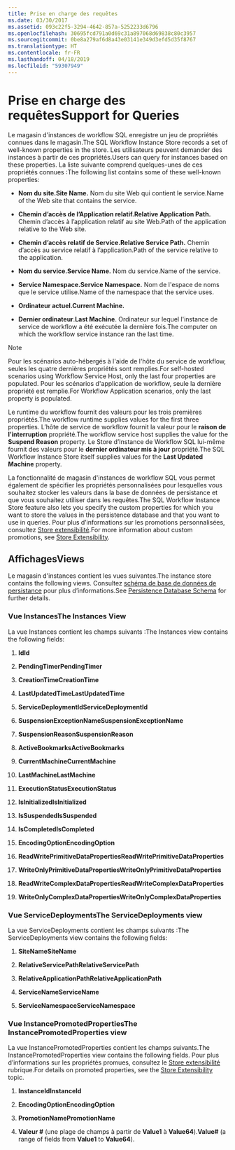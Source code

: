 ```yaml
---
title: Prise en charge des requêtes
ms.date: 03/30/2017
ms.assetid: 093c22f5-3294-4642-857a-5252233d6796
ms.openlocfilehash: 30695fcd791a0d69c31a897068d69838c80c3957
ms.sourcegitcommit: 0be8a279af6d8a43e03141e349d3efd5d35f8767
ms.translationtype: HT
ms.contentlocale: fr-FR
ms.lasthandoff: 04/18/2019
ms.locfileid: "59307949"
---
```

# <a name="support-for-queries"></a><span data-ttu-id="9bdee-102">Prise en charge des requêtes</span><span class="sxs-lookup"><span data-stu-id="9bdee-102">Support for Queries</span></span>
<span data-ttu-id="9bdee-103">Le magasin d'instances de workflow SQL enregistre un jeu de propriétés connues dans le magasin.</span><span class="sxs-lookup"><span data-stu-id="9bdee-103">The SQL Workflow Instance Store records a set of well-known properties in the store.</span></span> <span data-ttu-id="9bdee-104">Les utilisateurs peuvent demander des instances à partir de ces propriétés.</span><span class="sxs-lookup"><span data-stu-id="9bdee-104">Users can query for instances based on these properties.</span></span> <span data-ttu-id="9bdee-105">La liste suivante comprend quelques-unes de ces propriétés connues :</span><span class="sxs-lookup"><span data-stu-id="9bdee-105">The following list contains some of these well-known properties:</span></span>  
  
-   <span data-ttu-id="9bdee-106">**Nom du site.**</span><span class="sxs-lookup"><span data-stu-id="9bdee-106">**Site Name.**</span></span> <span data-ttu-id="9bdee-107">Nom du site Web qui contient le service.</span><span class="sxs-lookup"><span data-stu-id="9bdee-107">Name of the Web site that contains the service.</span></span>  
  
-   <span data-ttu-id="9bdee-108">**Chemin d’accès de l’Application relatif.**</span><span class="sxs-lookup"><span data-stu-id="9bdee-108">**Relative Application Path.**</span></span> <span data-ttu-id="9bdee-109">Chemin d’accès à l’application relatif au site Web.</span><span class="sxs-lookup"><span data-stu-id="9bdee-109">Path of the application relative to the Web site.</span></span>  
  
-   <span data-ttu-id="9bdee-110">**Chemin d’accès relatif de Service.**</span><span class="sxs-lookup"><span data-stu-id="9bdee-110">**Relative Service Path.**</span></span> <span data-ttu-id="9bdee-111">Chemin d’accès au service relatif à l’application.</span><span class="sxs-lookup"><span data-stu-id="9bdee-111">Path of the service relative to the application.</span></span>  
  
-   <span data-ttu-id="9bdee-112">**Nom du service.**</span><span class="sxs-lookup"><span data-stu-id="9bdee-112">**Service Name.**</span></span> <span data-ttu-id="9bdee-113">Nom du service.</span><span class="sxs-lookup"><span data-stu-id="9bdee-113">Name of the service.</span></span>  
  
-   <span data-ttu-id="9bdee-114">**Service Namespace.**</span><span class="sxs-lookup"><span data-stu-id="9bdee-114">**Service Namespace.**</span></span> <span data-ttu-id="9bdee-115">Nom de l'espace de noms que le service utilise.</span><span class="sxs-lookup"><span data-stu-id="9bdee-115">Name of the namespace that the service uses.</span></span>  
  
-   <span data-ttu-id="9bdee-116">**Ordinateur actuel.**</span><span class="sxs-lookup"><span data-stu-id="9bdee-116">**Current Machine.**</span></span>  
  
-   <span data-ttu-id="9bdee-117">**Dernier ordinateur**.</span><span class="sxs-lookup"><span data-stu-id="9bdee-117">**Last Machine**.</span></span> <span data-ttu-id="9bdee-118">Ordinateur sur lequel l'instance de service de workflow a été exécutée la dernière fois.</span><span class="sxs-lookup"><span data-stu-id="9bdee-118">The computer on which the workflow service instance ran the last time.</span></span>  
  
> [!NOTE]
>  <span data-ttu-id="9bdee-119">Pour les scénarios auto-hébergés à l'aide de l'hôte du service de workflow, seules les quatre dernières propriétés sont remplies.</span><span class="sxs-lookup"><span data-stu-id="9bdee-119">For self-hosted scenarios using Workflow Service Host, only the last four properties are populated.</span></span> <span data-ttu-id="9bdee-120">Pour les scénarios d'application de workflow, seule la dernière propriété est remplie.</span><span class="sxs-lookup"><span data-stu-id="9bdee-120">For Workflow Application scenarios, only the last property is populated.</span></span>  
  
 <span data-ttu-id="9bdee-121">Le runtime du workflow fournit des valeurs pour les trois premières propriétés.</span><span class="sxs-lookup"><span data-stu-id="9bdee-121">The workflow runtime supplies values for the first three properties.</span></span> <span data-ttu-id="9bdee-122">L’hôte de service de workflow fournit la valeur pour le **raison de l’interruption** propriété.</span><span class="sxs-lookup"><span data-stu-id="9bdee-122">The workflow service host supplies the value for the **Suspend Reason** property.</span></span> <span data-ttu-id="9bdee-123">Le Store d’Instance de Workflow SQL lui-même fournit des valeurs pour le **dernier ordinateur mis à jour** propriété.</span><span class="sxs-lookup"><span data-stu-id="9bdee-123">The SQL Workflow Instance Store itself supplies values for the **Last Updated Machine** property.</span></span>  
  
 <span data-ttu-id="9bdee-124">La fonctionnalité de magasin d'instances de workflow SQL vous permet également de spécifier les propriétés personnalisées pour lesquelles vous souhaitez stocker les valeurs dans la base de données de persistance et que vous souhaitez utiliser dans les requêtes.</span><span class="sxs-lookup"><span data-stu-id="9bdee-124">The SQL Workflow Instance Store feature also lets you specify the custom properties for which you want to store the values in the persistence database and that you want to use in queries.</span></span> <span data-ttu-id="9bdee-125">Pour plus d’informations sur les promotions personnalisées, consultez [Store extensibilité](store-extensibility.md).</span><span class="sxs-lookup"><span data-stu-id="9bdee-125">For more information about custom promotions, see [Store Extensibility](store-extensibility.md).</span></span>  
  
## <a name="views"></a><span data-ttu-id="9bdee-126">Affichages</span><span class="sxs-lookup"><span data-stu-id="9bdee-126">Views</span></span>  
 <span data-ttu-id="9bdee-127">Le magasin d'instances contient les vues suivantes.</span><span class="sxs-lookup"><span data-stu-id="9bdee-127">The instance store contains the following views.</span></span> <span data-ttu-id="9bdee-128">Consultez [schéma de base de données de persistance](persistence-database-schema.md) pour plus d’informations.</span><span class="sxs-lookup"><span data-stu-id="9bdee-128">See [Persistence Database Schema](persistence-database-schema.md) for further details.</span></span>  
  
### <a name="the-instances-view"></a><span data-ttu-id="9bdee-129">Vue Instances</span><span class="sxs-lookup"><span data-stu-id="9bdee-129">The Instances View</span></span>  
 <span data-ttu-id="9bdee-130">La vue Instances contient les champs suivants :</span><span class="sxs-lookup"><span data-stu-id="9bdee-130">The Instances view contains the following fields:</span></span>  
  
1. <span data-ttu-id="9bdee-131">**Id**</span><span class="sxs-lookup"><span data-stu-id="9bdee-131">**Id**</span></span>  
  
2. <span data-ttu-id="9bdee-132">**PendingTimer**</span><span class="sxs-lookup"><span data-stu-id="9bdee-132">**PendingTimer**</span></span>  
  
3. <span data-ttu-id="9bdee-133">**CreationTime**</span><span class="sxs-lookup"><span data-stu-id="9bdee-133">**CreationTime**</span></span>  
  
4. <span data-ttu-id="9bdee-134">**LastUpdatedTime**</span><span class="sxs-lookup"><span data-stu-id="9bdee-134">**LastUpdatedTime**</span></span>  
  
5. <span data-ttu-id="9bdee-135">**ServiceDeploymentId**</span><span class="sxs-lookup"><span data-stu-id="9bdee-135">**ServiceDeploymentId**</span></span>  
  
6. <span data-ttu-id="9bdee-136">**SuspensionExceptionName**</span><span class="sxs-lookup"><span data-stu-id="9bdee-136">**SuspensionExceptionName**</span></span>  
  
7. <span data-ttu-id="9bdee-137">**SuspensionReason**</span><span class="sxs-lookup"><span data-stu-id="9bdee-137">**SuspensionReason**</span></span>  
  
8. <span data-ttu-id="9bdee-138">**ActiveBookmarks**</span><span class="sxs-lookup"><span data-stu-id="9bdee-138">**ActiveBookmarks**</span></span>  
  
9. <span data-ttu-id="9bdee-139">**CurrentMachine**</span><span class="sxs-lookup"><span data-stu-id="9bdee-139">**CurrentMachine**</span></span>  
  
10. <span data-ttu-id="9bdee-140">**LastMachine**</span><span class="sxs-lookup"><span data-stu-id="9bdee-140">**LastMachine**</span></span>  
  
11. <span data-ttu-id="9bdee-141">**ExecutionStatus**</span><span class="sxs-lookup"><span data-stu-id="9bdee-141">**ExecutionStatus**</span></span>  
  
12. <span data-ttu-id="9bdee-142">**IsInitialized**</span><span class="sxs-lookup"><span data-stu-id="9bdee-142">**IsInitialized**</span></span>  
  
13. <span data-ttu-id="9bdee-143">**IsSuspended**</span><span class="sxs-lookup"><span data-stu-id="9bdee-143">**IsSuspended**</span></span>  
  
14. <span data-ttu-id="9bdee-144">**IsCompleted**</span><span class="sxs-lookup"><span data-stu-id="9bdee-144">**IsCompleted**</span></span>  
  
15. <span data-ttu-id="9bdee-145">**EncodingOption**</span><span class="sxs-lookup"><span data-stu-id="9bdee-145">**EncodingOption**</span></span>  
  
16. <span data-ttu-id="9bdee-146">**ReadWritePrimitiveDataProperties**</span><span class="sxs-lookup"><span data-stu-id="9bdee-146">**ReadWritePrimitiveDataProperties**</span></span>  
  
17. <span data-ttu-id="9bdee-147">**WriteOnlyPrimitiveDataProperties**</span><span class="sxs-lookup"><span data-stu-id="9bdee-147">**WriteOnlyPrimitiveDataProperties**</span></span>  
  
18. <span data-ttu-id="9bdee-148">**ReadWriteComplexDataProperties**</span><span class="sxs-lookup"><span data-stu-id="9bdee-148">**ReadWriteComplexDataProperties**</span></span>  
  
19. <span data-ttu-id="9bdee-149">**WriteOnlyComplexDataProperties**</span><span class="sxs-lookup"><span data-stu-id="9bdee-149">**WriteOnlyComplexDataProperties**</span></span>  
  
### <a name="the-servicedeployments-view"></a><span data-ttu-id="9bdee-150">Vue ServiceDeployments</span><span class="sxs-lookup"><span data-stu-id="9bdee-150">The ServiceDeployments view</span></span>  
 <span data-ttu-id="9bdee-151">La vue ServiceDeployments contient les champs suivants :</span><span class="sxs-lookup"><span data-stu-id="9bdee-151">The ServiceDeployments view contains the following fields:</span></span>  
  
1. <span data-ttu-id="9bdee-152">**SiteName**</span><span class="sxs-lookup"><span data-stu-id="9bdee-152">**SiteName**</span></span>  
  
2. <span data-ttu-id="9bdee-153">**RelativeServicePath**</span><span class="sxs-lookup"><span data-stu-id="9bdee-153">**RelativeServicePath**</span></span>  
  
3. <span data-ttu-id="9bdee-154">**RelativeApplicationPath**</span><span class="sxs-lookup"><span data-stu-id="9bdee-154">**RelativeApplicationPath**</span></span>  
  
4. <span data-ttu-id="9bdee-155">**ServiceName**</span><span class="sxs-lookup"><span data-stu-id="9bdee-155">**ServiceName**</span></span>  
  
5. <span data-ttu-id="9bdee-156">**ServiceNamespace**</span><span class="sxs-lookup"><span data-stu-id="9bdee-156">**ServiceNamespace**</span></span>  
  
### <a name="the-instancepromotedproperties-view"></a><span data-ttu-id="9bdee-157">Vue InstancePromotedProperties</span><span class="sxs-lookup"><span data-stu-id="9bdee-157">The InstancePromotedProperties view</span></span>  
 <span data-ttu-id="9bdee-158">La vue InstancePromotedProperties contient les champs suivants.</span><span class="sxs-lookup"><span data-stu-id="9bdee-158">The InstancePromotedProperties view contains the following fields.</span></span> <span data-ttu-id="9bdee-159">Pour plus d’informations sur les propriétés promues, consultez le [Store extensibilité](store-extensibility.md) rubrique.</span><span class="sxs-lookup"><span data-stu-id="9bdee-159">For details on promoted properties, see the [Store Extensibility](store-extensibility.md) topic.</span></span>  
  
1. <span data-ttu-id="9bdee-160">**InstanceId**</span><span class="sxs-lookup"><span data-stu-id="9bdee-160">**InstanceId**</span></span>  
  
2. <span data-ttu-id="9bdee-161">**EncodingOption**</span><span class="sxs-lookup"><span data-stu-id="9bdee-161">**EncodingOption**</span></span>  
  
3. <span data-ttu-id="9bdee-162">**PromotionName**</span><span class="sxs-lookup"><span data-stu-id="9bdee-162">**PromotionName**</span></span>  
  
4. <span data-ttu-id="9bdee-163">**Valeur #** (une plage de champs à partir de **Value1** à **Value64**).</span><span class="sxs-lookup"><span data-stu-id="9bdee-163">**Value#** (a range of fields from **Value1** to **Value64**).</span></span>

